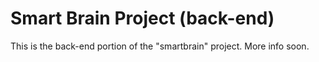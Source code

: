 # Smart Brain Project (back-end)

This is the back-end portion of the "smartbrain" project. More info soon.